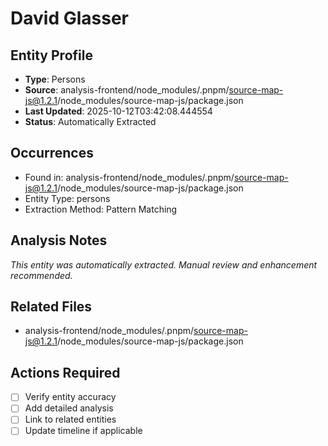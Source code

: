 # David Glasser

## Entity Profile
- **Type**: Persons
- **Source**: analysis-frontend/node_modules/.pnpm/source-map-js@1.2.1/node_modules/source-map-js/package.json
- **Last Updated**: 2025-10-12T03:42:08.444554
- **Status**: Automatically Extracted

## Occurrences
- Found in: analysis-frontend/node_modules/.pnpm/source-map-js@1.2.1/node_modules/source-map-js/package.json
- Entity Type: persons
- Extraction Method: Pattern Matching

## Analysis Notes
*This entity was automatically extracted. Manual review and enhancement recommended.*

## Related Files
- analysis-frontend/node_modules/.pnpm/source-map-js@1.2.1/node_modules/source-map-js/package.json

## Actions Required
- [ ] Verify entity accuracy
- [ ] Add detailed analysis
- [ ] Link to related entities
- [ ] Update timeline if applicable
